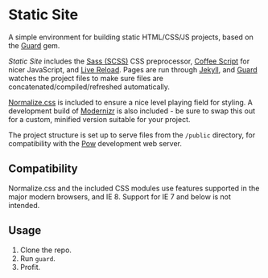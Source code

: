# Static Site

A simple environment for building static HTML/CSS/JS projects, based on the [Guard](https://github.com/guard/guard) gem.

_Static Site_ includes the [Sass (SCSS)](http://sass-lang.com) CSS preprocessor, [Coffee Script](http://coffeescript.org) for nicer JavaScript, and [Live Reload](https://github.com/guard/guard-livereload). Pages are run through [Jekyll](https://github.com/mojombo/jekyll), and [Guard](https://github.com/guard/guard) watches the project files to make sure files are concatenated/compiled/refreshed automatically.

[Normalize.css](https://github.com/necolas/normalize.css) is included to ensure a nice level playing field for styling. A development build of [Modernizr](http://modernizr.com) is also included - be sure to swap this out for a custom, minified version suitable for your project.

The project structure is set up to serve files from the `/public` directory, for compatibility with the [Pow](http://pow.cx) development web server.


## Compatibility

Normalize.css and the included CSS modules use features supported in the major modern browsers, and IE 8. Support for IE 7 and below is not intended.


## Usage

1. Clone the repo.
2. Run `guard`.
3. Profit.

